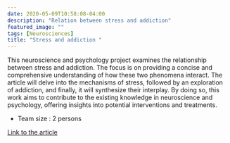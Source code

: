 ```yaml
---
date: 2020-05-09T10:58:08-04:00
description: "Relation between stress and addiction"
featured_image: ""
tags: [Neurosciences]
title: "Stress and addiction "
---
```


This neuroscience and psychology project examines the relationship between stress and addiction. The focus is on providing a concise and comprehensive understanding of how these two phenomena interact. The article will delve into the mechanisms of stress, followed by an exploration of addiction, and finally, it will synthesize their interplay. By doing so, this work aims to contribute to the existing knowledge in neuroscience and psychology, offering insights into potential interventions and treatments.

- Team size : 2 persons


[Link to the article](https://github.com/corentinlger/Relation-entre-Stress-et-Addiction/blob/main/TOUMINE%20LEGER%20Projet%20Stress%20%26%20Addiction.pdf)
